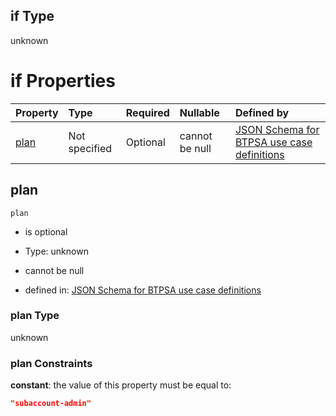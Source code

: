 ## if Type

unknown

# if Properties

| Property      | Type          | Required | Nullable       | Defined by                                                                                                                                                                                                                                    |
| :------------ | :------------ | :------- | :------------- | :-------------------------------------------------------------------------------------------------------------------------------------------------------------------------------------------------------------------------------------------- |
| [plan](#plan) | Not specified | Optional | cannot be null | [JSON Schema for BTPSA use case definitions](btpsa-usecase-properties-services-items-allof-1-then-allof-106-then-allof-2-if-properties-plan.md "undefined#/properties/services/items/allOf/1/then/allOf/106/then/allOf/2/if/properties/plan") |

## plan



`plan`

*   is optional

*   Type: unknown

*   cannot be null

*   defined in: [JSON Schema for BTPSA use case definitions](btpsa-usecase-properties-services-items-allof-1-then-allof-106-then-allof-2-if-properties-plan.md "undefined#/properties/services/items/allOf/1/then/allOf/106/then/allOf/2/if/properties/plan")

### plan Type

unknown

### plan Constraints

**constant**: the value of this property must be equal to:

```json
"subaccount-admin"
```

